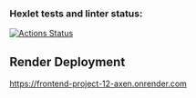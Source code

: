 ### Hexlet tests and linter status:
[![Actions Status](https://github.com/Vain560/frontend-project-12/actions/workflows/hexlet-check.yml/badge.svg)](https://github.com/Vain560/frontend-project-12/actions)

## Render Deployment

https://frontend-project-12-axen.onrender.com

